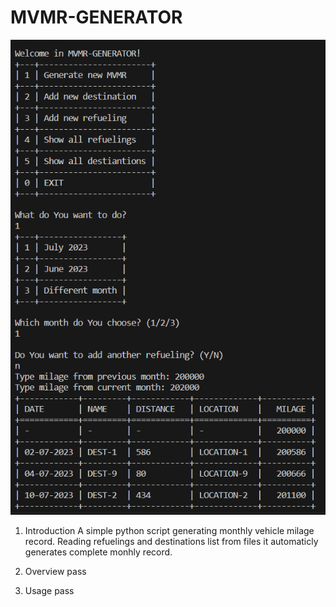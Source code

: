 # MVMR-GENERATOR
![alt text](1.png)
1. Introduction
  A simple python script generating monthly vehicle milage record. 
  Reading refuelings and destinations list from files it automaticly generates 
  complete monhly record.

2. Overview
  pass

3. Usage
  pass




